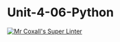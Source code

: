 # Unit-4-06-Python
[![Mr Coxall's Super Linter](https://github.com/ICS3U-Programming-JaydenS/Unit-4-06-Python/workflows/Mr%20Coxall's%20Super%20Linter/badge.svg)](https://github.com/ICS3U-Programming-JaydenS/Unit-4-06-Python/actions/)
